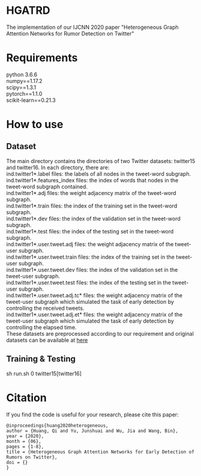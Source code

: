 # HGATRD
The implementation of our IJCNN 2020 paper "Heterogeneous Graph Attention Networks for Rumor Detection on Twitter" 
# Requirements
python 3.6.6  
numpy==1.17.2  
scipy==1.3.1  
pytorch==1.1.0  
scikit-learn==0.21.3  
# How to use
## Dataset
The main directory contains the directories of two Twitter datasets: twitter15 and twitter16. In each directory, there are:  
ind.twitter1*.label files: the labels of all nodes in the tweet-word subgraph.  
ind.twitter1*.features_index files: the index of words that nodes in the tweet-word subgraph contained.  
ind.twitter1*.adj files: the weight adjacency matrix of the tweet-word subgraph.  
ind.twitter1*.train files: the index of the training set in the tweet-word subgraph.  
ind.twitter1*.dev files: the index of the validation set in the tweet-word subgraph.  
ind.twitter1*.test files: the index of the testing set in the tweet-word subgraph.  
ind.twitter1*.user.tweet.adj files: the weight adjacency matrix of the tweet-user subgraph.  
ind.twitter1*.user.tweet.train files: the index of the training set in the tweet-user subgraph.  
ind.twitter1*.user.tweet.dev files: the index of the validation set in the tweet-user subgraph.  
ind.twitter1*.user.tweet.test files: the index of the testing set in the tweet-user subgraph.  
ind.twitter1*.user.tweet.adj.tc* files: the weight adjacency matrix of the tweet-user subgraph which simulated the task of early detection by controlling the received tweets.  
ind.twitter1*.user.tweet.adj.et* files: the weight adjacency matrix of the tweet-user subgraph which simulated the task of early detection by controlling the elapsed time.  
These datasets are preprocessed according to our requirement and original datasets can be available at [here](https://www.dropbox.com/s/7ewzdrbelpmrnxu/rumdetect2017.zip?dl=0)

## Training & Testing
sh run.sh 0 twitter15\[twitter16\]

# Citation
If you find the code is useful for your research, please cite this paper:  
<pre><code>@inproceedings{huang2020heterogeneous,
author = {Huang, Qi and Yu, Junshuai and Wu, Jia and Wang, Bin},
year = {2020},
month = {06},
pages = {1-8},
title = {Heterogeneous Graph Attention Networks for Early Detection of Rumors on Twitter},
doi = {}
}</code></pre>
